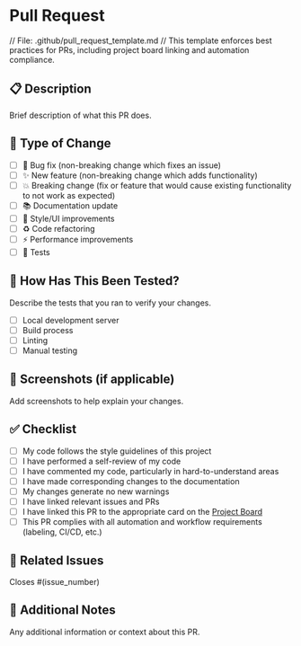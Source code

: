 # Pull Request

// File: .github/pull_request_template.md
// This template enforces best practices for PRs, including project board linking and automation compliance.

## 📋 Description
Brief description of what this PR does.

## 🔧 Type of Change
- [ ] 🐛 Bug fix (non-breaking change which fixes an issue)
- [ ] ✨ New feature (non-breaking change which adds functionality)
- [ ] 💥 Breaking change (fix or feature that would cause existing functionality to not work as expected)
- [ ] 📚 Documentation update
- [ ] 🎨 Style/UI improvements
- [ ] ♻️ Code refactoring
- [ ] ⚡ Performance improvements
- [ ] 🧪 Tests

## 🧪 How Has This Been Tested?
Describe the tests that you ran to verify your changes.

- [ ] Local development server
- [ ] Build process
- [ ] Linting
- [ ] Manual testing

## 📸 Screenshots (if applicable)
Add screenshots to help explain your changes.

## ✅ Checklist
- [ ] My code follows the style guidelines of this project
- [ ] I have performed a self-review of my code
- [ ] I have commented my code, particularly in hard-to-understand areas
- [ ] I have made corresponding changes to the documentation
- [ ] My changes generate no new warnings
- [ ] I have linked relevant issues and PRs
- [ ] I have linked this PR to the appropriate card on the [Project Board](https://github.com/users/Caioasc/projects/3)
- [ ] This PR complies with all automation and workflow requirements (labeling, CI/CD, etc.)

## 🔗 Related Issues
Closes #(issue_number)

## 📝 Additional Notes
Any additional information or context about this PR. 